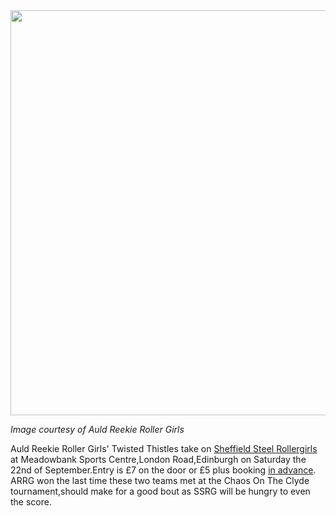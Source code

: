 <html><body><a href="http://scottishrollerderbyblog.com/2012/08/arrgssrd.jpg"><img src="http://scottishrollerderbyblog.com/2012/08/arrgssrd.jpg" alt="" title="arrgssrd" width="614" height="648" class="aligncenter size-full wp-image-1681"></a>

<em>Image courtesy of Auld Reekie Roller Girls</em>

Auld Reekie Roller Girls' Twisted Thistles take on <a href="http://www.sheffieldsteelrollergirls.com/">Sheffield Steel Rollergirls</a> at Meadowbank Sports Centre,London Road,Edinburgh on Saturday the 22nd of September.Entry is £7 on the door or £5 plus booking <a href="http://thistlesandsheffield.eventbrite.com/">in advance</a>.
ARRG won the last time these two teams met at the Chaos On The Clyde tournament,should make for a good bout as SSRG will be hungry to even the score.</body></html>
